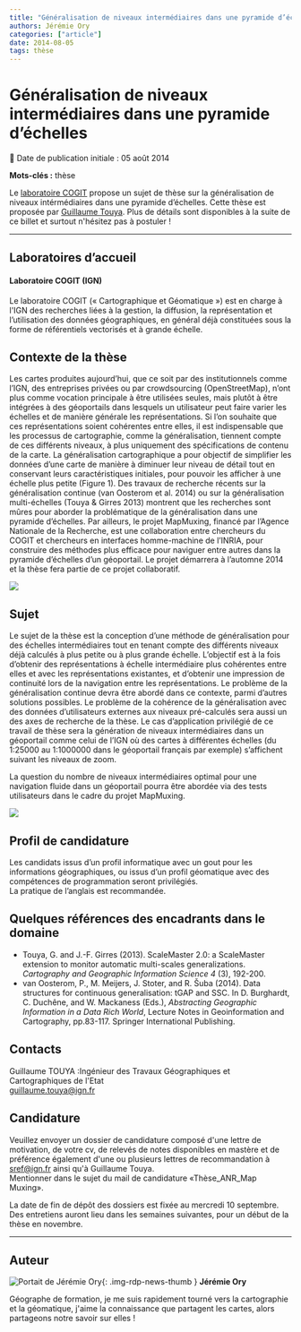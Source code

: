 ```yaml
---
title: "Généralisation de niveaux intermédiaires dans une pyramide d’échelles"
authors: Jérémie Ory
categories: ["article"]
date: 2014-08-05
tags: thèse
---
```


# Généralisation de niveaux intermédiaires dans une pyramide d’échelles

:calendar: Date de publication initiale : 05 août 2014

**Mots-clés :** thèse

Le [laboratoire COGIT](http://recherche.ign.fr/labos/cogit/accueilCOGIT.php) propose un sujet de thèse sur la généralisation de niveaux intérmédiaires dans une pyramide d’échelles. Cette thèse est proposée par [Guillaume Touya](http://recherche.ign.fr/labos/cogit/cv.php?prenom=Guillaume&nom=Touya). Plus de détails sont disponibles à la suite de ce billet et surtout n'hésitez pas à postuler !

----

## Laboratoires d’accueil

#### Laboratoire COGIT (IGN)

Le laboratoire COGIT (« Cartographique et Géomatique ») est en charge à l'IGN des recherches liées à la gestion, la diffusion, la représentation et l’utilisation des données géographiques, en général déjà constituées sous la forme de référentiels vectorisés et à grande échelle.

## Contexte de la thèse

Les cartes produites aujourd’hui, que ce soit par des institutionnels comme l’IGN, des entreprises privées ou par crowdsourcing (OpenStreetMap), n’ont plus comme vocation principale à être utilisées seules, mais plutôt à être intégrées à des géoportails dans lesquels un utilisateur peut faire varier les échelles et de manière générale les représentations. Si l’on souhaite que ces représentations soient cohérentes entre elles, il est indispensable que les processus de cartographie, comme la généralisation, tiennent compte de ces différents niveaux, à plus uniquement des spécifications de contenu de la carte. La généralisation cartographique a pour objectif de simplifier les données d’une carte de manière à diminuer leur niveau de détail tout en conservant leurs caractéristiques initiales, pour pouvoir les afficher à une échelle plus petite (Figure 1). Des travaux de recherche récents sur la généralisation continue (van Oosterom et al. 2014) ou sur la généralisation multi-échelles (Touya & Girres 2013) montrent que les recherches sont mûres pour aborder la problématique de la généralisation dans une pyramide d’échelles. Par ailleurs, le projet MapMuxing, financé par l’Agence Nationale de la Recherche, est une collaboration entre chercheurs du COGIT et chercheurs en interfaces homme-machine de l’INRIA, pour construire des méthodes plus efficace pour naviguer entre autres dans la pyramide d’échelles d’un géoportail. Le projet démarrera à l’automne 2014 et la thèse fera partie de ce projet collaboratif.

![](https://cdn.geotribu.fr/img/articles-blog-rdp/capture-ecran/These_mapmuxing.png)

## Sujet

Le sujet de la thèse est la conception d’une méthode de généralisation pour des échelles intermédiaires tout en tenant compte des différents niveaux déjà calculés à plus petite ou à plus grande échelle. L’objectif est à la fois d’obtenir des représentations à échelle intermédiaire plus cohérentes entre elles et avec les représentations existantes, et d’obtenir une impression de continuité lors de la navigation entre les représentations. Le problème de la généralisation continue devra être abordé dans ce contexte, parmi d’autres solutions possibles. Le problème de la cohérence de la généralisation avec des données d’utilisateurs externes aux niveaux pré-calculés sera aussi un des axes de recherche de la thèse. Le cas d’application privilégié de ce travail de thèse sera la génération de niveaux intermédiaires dans un géoportail comme celui de l’IGN où des cartes à différentes échelles (du 1:25000 au 1:1000000 dans le géoportail français par exemple) s’affichent suivant les niveaux de zoom.

La question du nombre de niveaux intermédiaires optimal pour une navigation fluide dans un géoportail pourra être abordée via des tests utilisateurs dans le cadre du projet MapMuxing.

![](https://cdn.geotribu.fr/img/articles-blog-rdp/capture-ecran/These_mapmuxing2.png)

## Profil de candidature

Les candidats issus d’un profil informatique avec un gout pour les informations géographiques, ou issus d’un profil géomatique avec des compétences de programmation seront privilégiés.  
La pratique de l’anglais est recommandée.

## Quelques références des encadrants dans le domaine

* Touya, G. and J.-F. Girres (2013). ScaleMaster 2.0: a ScaleMaster extension to monitor automatic multi-scales generalizations. *Cartography and Geographic Information Science 4* (3), 192-200.
* van Oosterom, P., M. Meijers, J. Stoter, and R. Šuba (2014). Data structures for continuous generalisation: tGAP and SSC. In D. Burghardt, C. Duchêne, and W. Mackaness (Eds.), *Abstracting Geographic Information in a Data Rich World*, Lecture Notes in Geoinformation and Cartography, pp.83-117. Springer International Publishing.

## Contacts

Guillaume TOUYA :Ingénieur des Travaux Géographiques et Cartographiques de l'Etat  
[guillaume.touya@ign.fr](mailto:guillaume.touya@ign.fr)

## Candidature

Veuillez envoyer un dossier de candidature composé d'une lettre de motivation, de votre cv, de relevés de notes disponibles en mastère et de préférence également d'une ou plusieurs lettres de recommandation à [sref@ign.fr](mailto:sref@ign.fr) ainsi qu'à Guillaume Touya.  
Mentionner dans le sujet du mail de candidature «Thèse\_ANR\_Map Muxing».

La date de fin de dépôt des dossiers est fixée au mercredi 10 septembre. Des entretiens auront lieu dans les semaines suivantes, pour un début de la thèse en novembre.

----

## Auteur

![Portait de Jérémie Ory](https://cdn.geotribu.fr/img/internal/contributeurs/jory.JPG){: .img-rdp-news-thumb }
**Jérémie Ory**

Géographe de formation, je me suis rapidement tourné vers la cartographie et la géomatique, j'aime la connaissance que partagent les cartes, alors partageons notre savoir sur elles !
